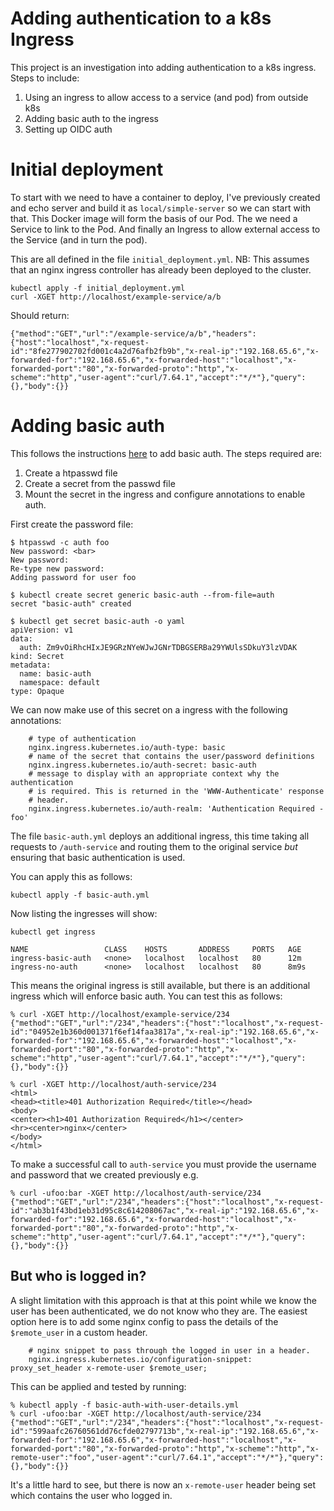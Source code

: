 # Adding authentication to a k8s Ingress

This project is an investigation into adding authentication to a k8s ingress.
Steps to include:

1. Using an ingress to allow access to a service (and pod) from outside k8s
2. Adding basic auth to the ingress
3. Setting up OIDC auth

# Initial deployment

To start with we need to have a container to deploy, I've previously created and
echo server and build it as `local/simple-server` so we can start with that.
This Docker image will form the basis of our Pod.
The we need a Service to link to the Pod.
And finally an Ingress to allow external access to the Service (and in turn the pod).

This are all defined in the file `initial_deployment.yml`. NB: This assumes that an nginx
ingress controller has already been deployed to the cluster.

```
kubectl apply -f initial_deployment.yml
curl -XGET http://localhost/example-service/a/b
```

Should return:

```
{"method":"GET","url":"/example-service/a/b","headers":{"host":"localhost","x-request-id":"8fe277902702fd001c4a2d76afb2fb9b","x-real-ip":"192.168.65.6","x-forwarded-for":"192.168.65.6","x-forwarded-host":"localhost","x-forwarded-port":"80","x-forwarded-proto":"http","x-scheme":"http","user-agent":"curl/7.64.1","accept":"*/*"},"query":{},"body":{}}
```

# Adding basic auth

This follows the instructions [here](https://kubernetes.github.io/ingress-nginx/examples/auth/basic/) to add basic auth. The steps required are:

1. Create a htpasswd file
2. Create a secret from the passwd file
3. Mount the secret in the ingress and configure annotations to enable auth.

First create the password file:

```
$ htpasswd -c auth foo
New password: <bar>
New password:
Re-type new password:
Adding password for user foo
```

```
$ kubectl create secret generic basic-auth --from-file=auth
secret "basic-auth" created

$ kubectl get secret basic-auth -o yaml
apiVersion: v1
data:
  auth: Zm9vOiRhcHIxJE9GRzNYeWJwJGNrTDBGSERBa29YWUlsSDkuY3lzVDAK
kind: Secret
metadata:
  name: basic-auth
  namespace: default
type: Opaque
```

We can now make use of this secret on a ingress with the following annotations:

```
    # type of authentication
    nginx.ingress.kubernetes.io/auth-type: basic
    # name of the secret that contains the user/password definitions
    nginx.ingress.kubernetes.io/auth-secret: basic-auth
    # message to display with an appropriate context why the authentication
    # is required. This is returned in the 'WWW-Authenticate' response
    # header.
    nginx.ingress.kubernetes.io/auth-realm: 'Authentication Required - foo'
```

The file `basic-auth.yml` deploys an additional ingress, this time taking all
requests to `/auth-service` and routing them to the original service _but_
ensuring that basic authentication is used.

You can apply this as follows:

```
kubectl apply -f basic-auth.yml
```

Now listing the ingresses will show:

```
kubectl get ingress

NAME                 CLASS    HOSTS       ADDRESS     PORTS   AGE
ingress-basic-auth   <none>   localhost   localhost   80      12m
ingress-no-auth      <none>   localhost   localhost   80      8m9s
```

This means the original ingress is still available, but there is an additional ingress which will enforce basic auth. You can test this as follows:

```
% curl -XGET http://localhost/example-service/234
{"method":"GET","url":"/234","headers":{"host":"localhost","x-request-id":"04952e1b360d001371f6ef14faa3817a","x-real-ip":"192.168.65.6","x-forwarded-for":"192.168.65.6","x-forwarded-host":"localhost","x-forwarded-port":"80","x-forwarded-proto":"http","x-scheme":"http","user-agent":"curl/7.64.1","accept":"*/*"},"query":{},"body":{}}

% curl -XGET http://localhost/auth-service/234
<html>
<head><title>401 Authorization Required</title></head>
<body>
<center><h1>401 Authorization Required</h1></center>
<hr><center>nginx</center>
</body>
</html>
```

To make a successful call to `auth-service` you must provide the username and
password that we created previously e.g.

```
% curl -ufoo:bar -XGET http://localhost/auth-service/234
{"method":"GET","url":"/234","headers":{"host":"localhost","x-request-id":"ab3b1f43bd1eb31d95c8c614208067ac","x-real-ip":"192.168.65.6","x-forwarded-for":"192.168.65.6","x-forwarded-host":"localhost","x-forwarded-port":"80","x-forwarded-proto":"http","x-scheme":"http","user-agent":"curl/7.64.1","accept":"*/*"},"query":{},"body":{}}
```

## But who is logged in?

A slight limitation with this approach is that at this point while we know
the user has been authenticated, we do not know who they are. The easiest
option here is to add some nginx config to pass the details of the
`$remote_user` in a custom header.

```
    # nginx snippet to pass through the logged in user in a header.
    nginx.ingress.kubernetes.io/configuration-snippet: proxy_set_header x-remote-user $remote_user;
```

This can be applied and tested by running:

```
% kubectl apply -f basic-auth-with-user-details.yml
% curl -ufoo:bar -XGET http://localhost/auth-service/234
{"method":"GET","url":"/234","headers":{"host":"localhost","x-request-id":"599aafc26760561dd76cfde02797713b","x-real-ip":"192.168.65.6","x-forwarded-for":"192.168.65.6","x-forwarded-host":"localhost","x-forwarded-port":"80","x-forwarded-proto":"http","x-scheme":"http","x-remote-user":"foo","user-agent":"curl/7.64.1","accept":"*/*"},"query":{},"body":{}}
```

It's a little hard to see, but there is now an `x-remote-user` header being
set which contains the user who logged in.
